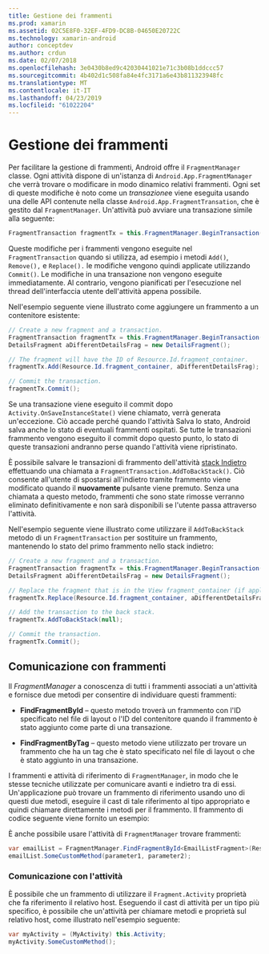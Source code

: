 ```yaml
---
title: Gestione dei frammenti
ms.prod: xamarin
ms.assetid: 02C5E8F0-32EF-4FD9-DC8B-04650E20722C
ms.technology: xamarin-android
author: conceptdev
ms.author: crdun
ms.date: 02/07/2018
ms.openlocfilehash: 3e0430b8ed9c42030441021e71c3b08b1ddccc57
ms.sourcegitcommit: 4b402d1c508fa84e4fc3171a6e43b811323948fc
ms.translationtype: MT
ms.contentlocale: it-IT
ms.lasthandoff: 04/23/2019
ms.locfileid: "61022204"
---
```

# <a name="managing-fragments"></a>Gestione dei frammenti

Per facilitare la gestione di frammenti, Android offre il `FragmentManager` classe. Ogni attività dispone di un'istanza di `Android.App.FragmentManager` che verrà trovare o modificare in modo dinamico relativi frammenti. Ogni set di queste modifiche è noto come un *transazione*e viene eseguita usando una delle API contenute nella classe `Android.App.FragmentTransation`, che è gestito dal `FragmentManager`. Un'attività può avviare una transazione simile alla seguente:

```csharp
FragmentTransaction fragmentTx = this.FragmentManager.BeginTransaction();
```

Queste modifiche per i frammenti vengono eseguite nel `FragmentTransaction` quando si utilizza, ad esempio i metodi `Add()`, `Remove(),` e `Replace().` le modifiche vengono quindi applicate utilizzando `Commit()`. Le modifiche in una transazione non vengono eseguite immediatamente.
Al contrario, vengono pianificati per l'esecuzione nel thread dell'interfaccia utente dell'attività appena possibile.

Nell'esempio seguente viene illustrato come aggiungere un frammento a un contenitore esistente:

```csharp
// Create a new fragment and a transaction.
FragmentTransaction fragmentTx = this.FragmentManager.BeginTransaction();
DetailsFragment aDifferentDetailsFrag = new DetailsFragment();

// The fragment will have the ID of Resource.Id.fragment_container.
fragmentTx.Add(Resource.Id.fragment_container, aDifferentDetailsFrag);

// Commit the transaction.
fragmentTx.Commit();
```

Se una transazione viene eseguito il commit dopo `Activity.OnSaveInstanceState()` viene chiamato, verrà generata un'eccezione. Ciò accade perché quando l'attività Salva lo stato, Android salva anche lo stato di eventuali frammenti ospitati. Se tutte le transazioni frammento vengono eseguito il commit dopo questo punto, lo stato di queste transazioni andranno perse quando l'attività viene ripristinato.

È possibile salvare le transazioni di frammento dell'attività [stack Indietro](https://developer.android.com/guide/topics/fundamentals/tasks-and-back-stack.html) effettuando una chiamata a `FragmentTransaction.AddToBackStack()`. Ciò consente all'utente di spostarsi all'indietro tramite frammento viene modificato quando il **nuovamente** pulsante viene premuto. Senza una chiamata a questo metodo, frammenti che sono state rimosse verranno eliminato definitivamente e non sarà disponibili se l'utente passa attraverso l'attività.

Nell'esempio seguente viene illustrato come utilizzare il `AddToBackStack` metodo di un `FragmentTransaction` per sostituire un frammento, mantenendo lo stato del primo frammento nello stack indietro:

```csharp
// Create a new fragment and a transaction.
FragmentTransaction fragmentTx = this.FragmentManager.BeginTransaction();
DetailsFragment aDifferentDetailsFrag = new DetailsFragment();

// Replace the fragment that is in the View fragment_container (if applicable).
fragmentTx.Replace(Resource.Id.fragment_container, aDifferentDetailsFrag);

// Add the transaction to the back stack.
fragmentTx.AddToBackStack(null);

// Commit the transaction.
fragmentTx.Commit();
```


## <a name="communicating-with-fragments"></a>Comunicazione con frammenti

Il *FragmentManager* a conoscenza di tutti i frammenti associati a un'attività e fornisce due metodi per consentire di individuare questi frammenti:

-   **FindFragmentById** &ndash; questo metodo troverà un frammento con l'ID specificato nel file di layout o l'ID del contenitore quando il frammento è stato aggiunto come parte di una transazione.

-   **FindFragmentByTag** &ndash; questo metodo viene utilizzato per trovare un frammento che ha un tag che è stato specificato nel file di layout o che è stato aggiunto in una transazione.

I frammenti e attività di riferimento di `FragmentManager`, in modo che le stesse tecniche utilizzate per comunicare avanti e indietro tra di essi. Un'applicazione può trovare un frammento di riferimento usando uno di questi due metodi, eseguire il cast di tale riferimento al tipo appropriato e quindi chiamare direttamente i metodi per il frammento. Il frammento di codice seguente viene fornito un esempio:

È anche possibile usare l'attività di `FragmentManager` trovare frammenti:

```csharp
var emailList = FragmentManager.FindFragmentById<EmailListFragment>(Resource.Id.email_list_fragment);
emailList.SomeCustomMethod(parameter1, parameter2);
```


### <a name="communicating-with-the-activity"></a>Comunicazione con l'attività

È possibile che un frammento di utilizzare il `Fragment.Activity` proprietà che fa riferimento il relativo host. Eseguendo il cast di attività per un tipo più specifico, è possibile che un'attività per chiamare metodi e proprietà sul relativo host, come illustrato nell'esempio seguente:

```csharp
var myActivity = (MyActivity) this.Activity;
myActivity.SomeCustomMethod();
```
